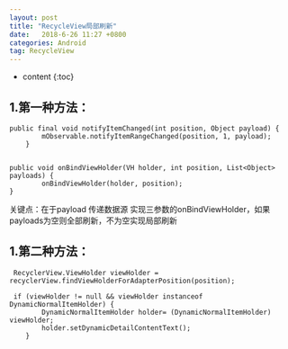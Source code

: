```yaml
---
layout: post
title: "RecycleView局部刷新"
date:   2018-6-26 11:27 +0800
categories: Android
tag: RecycleView
---
```


* content
{:toc}

1.第一种方法：
--------------

    public final void notifyItemChanged(int position, Object payload) {
            mObservable.notifyItemRangeChanged(position, 1, payload);
        }


 	public void onBindViewHolder(VH holder, int position, List<Object> payloads) {
            onBindViewHolder(holder, position);
    }

 关键点：在于payload 传递数据源  实现三参数的onBindViewHolder，如果payloads为空则全部刷新，不为空实现局部刷新


1.第二种方法：
--------------

     RecyclerView.ViewHolder viewHolder = recyclerView.findViewHolderForAdapterPosition(position);

     if (viewHolder != null && viewHolder instanceof DynamicNormalItemHolder) {
            DynamicNormalItemHolder holder= (DynamicNormalItemHolder) viewHolder;
            holder.setDynamicDetailContentText();
        }